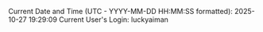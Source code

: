 Current Date and Time (UTC - YYYY-MM-DD HH:MM:SS formatted): 2025-10-27 19:29:09
Current User's Login: luckyaiman
